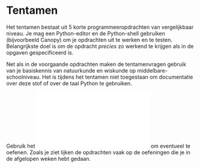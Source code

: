 # Tentamen

Het tentamen bestaat uit 5 korte programmeeropdrachten van vergelijkbaar niveau. Je mag een Python-editor en de Python-shell gebruiken (bijvoorbeeld Canopy) om je opdrachten uit te werken en te testen. Belangrijkste doel is om de opdracht *precies* zo werkend te krijgen als in de opgaven gespecificeerd is.

Net als in de voorgaande opdrachten maken de tentamenvragen gebruik van je basiskennis van natuurkunde en wiskunde op middelbare-schoolniveau. Het is tijdens het tentamen niet toegestaan om documentatie over deze stof of over de taal Python te gebruiken.

Gebruik het ![proeftentamen](Exam20162017_blok1.pdf) om eventueel te oefenen. Zoals je ziet lijken de opdrachten vaak op de oefeningen die je in de afgelopen weken hebt gedaan.
